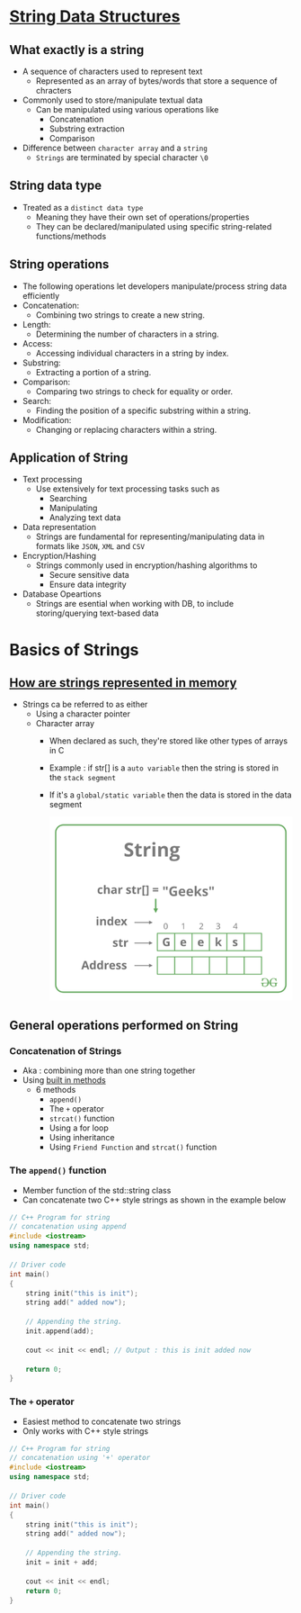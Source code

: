 # [String Data Structures](https://www.geeksforgeeks.org/string-data-structure/?ref=shm#what-is-a-string)

## What exactly is a string
- A sequence of characters used to represent text
  - Represented as an array of bytes/words that store a sequence of chracters
- Commonly used to store/manipulate textual data 
  - Can be manipulated using various operations like
    - Concatenation 
    - Substring extraction
    - Comparison 
- Difference between `character array` and a `string`
  - `Strings` are terminated by special character `\0`

## String data type
- Treated as a `distinct data type`
  - Meaning they have their own set of operations/properties 
  - They can be declared/manipulated using specific string-related functions/methods 

## String operations
- The following operations let developers manipulate/process string data efficiently
- Concatenation: 
  - Combining two strings to create a new string.
- Length: 
  - Determining the number of characters in a string.
- Access: 
  - Accessing individual characters in a string by index.
- Substring: 
  - Extracting a portion of a string.
- Comparison: 
  - Comparing two strings to check for equality or order.
- Search: 
  - Finding the position of a specific substring within a string.
- Modification: 
  - Changing or replacing characters within a string.

## Application of String
- Text processing
  - Use extensively for text processing tasks such as
    - Searching
    - Manipulating
    - Analyzing text data
- Data representation
  - Strings are fundamental for representing/manipulating data in formats like `JSON`, `XML` and `CSV`
- Encryption/Hashing
  - Strings commonly used in encryption/hashing algorithms to 
    - Secure sensitive data
    - Ensure data integrity 
- Database Opeartions 
  - Strings are esential when working with DB, to include storing/querying text-based data
   
# Basics of Strings

## [How are strings represented in memory](https://www.geeksforgeeks.org/introduction-to-strings-data-structure-and-algorithm-tutorials/)
- Strings ca be referred to as either
  - Using a character pointer
  - Character array
    - When declared as such, they're stored like other types of arrays in C
    - Example : if str[] is a `auto variable` then the string is stored in the `stack segment`
    - If it's a `global/static variable` then the data is stored in the data segment

        ![alt text](Screenshots/Strings-660x496.png)

## General operations performed on String

### Concatenation of Strings
- Aka : combining more than one string together 
- Using [built in methods](https://www.geeksforgeeks.org/string-concatenation-in-cpp/)
  - 6 methods
    - `append()`
    - The `+` operator
    - `strcat()` function
    - Using a for loop
    - Using inheritance
    - Using `Friend Function` and `strcat()` function

### The `append()` function
- Member function of the std::string class
- Can concatenate two C++ style strings as shown in the example below

```cpp
// C++ Program for string
// concatenation using append
#include <iostream>
using namespace std;

// Driver code
int main()
{
	string init("this is init");
	string add(" added now");

	// Appending the string.
	init.append(add);

	cout << init << endl; // Output : this is init added now

	return 0;
}

```

### The `+` operator
- Easiest method to concatenate two strings 
- Only works with C++ style strings 
``` cpp
// C++ Program for string
// concatenation using '+' operator
#include <iostream>
using namespace std;

// Driver code
int main()
{
	string init("this is init");
	string add(" added now");

	// Appending the string.
	init = init + add;

	cout << init << endl;
	return 0;
}
```